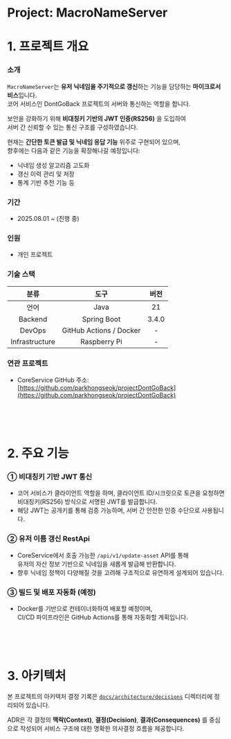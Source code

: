 # Project: MacroNameServer

# 1. 프로젝트 개요

### 소개

`MacroNameServer`는 **유저 닉네임을 주기적으로 갱신**하는 기능을 담당하는 **마이크로서비스**입니다.  
코어 서비스인 DontGoBack 프로젝트의 서버와 통신하는 역할을 합니다.

보안을 강화하기 위해 **비대칭키 기반의 JWT 인증(RS256)** 을 도입하여  
서버 간 신뢰할 수 있는 통신 구조를 구성하였습니다.

현재는 **간단한 토큰 발급 및 닉네임 응답 기능** 위주로 구현되어 있으며,  
향후에는 다음과 같은 기능을 확장해나갈 예정입니다:

- 닉네임 생성 알고리즘 고도화
- 갱신 이력 관리 및 저장
- 통계 기반 추천 기능 등

### 기간

- 2025.08.01 ~ (진행 중)

### 인원

- 개인 프로젝트

### 기술 스택

|      분류      |          도구           | 버전  |
| :------------: | :---------------------: | :---: |
|      언어      |          Java           |  21   |
|    Backend     |       Spring Boot       | 3.4.0 |
|     DevOps     | GitHub Actions / Docker |   -   |
| Infrastructure |      Raspberry Pi       |   -   |

### 연관 프로젝트

- CoreService GitHub 주소:
  [https://github.com/parkhongseok/projectDontGoBack](https://github.com/parkhongseok/projectDontGoBack)

<br/>
<br/>
<br/>

# 2. 주요 기능

### ① 비대칭키 기반 JWT 통신

- 코어 서비스가 클라이언트 역할을 하며, 클라이언트 ID/시크릿으로 토큰을 요청하면  
  비대칭키(RS256) 방식으로 서명된 JWT를 발급합니다.
- 해당 JWT는 공개키를 통해 검증 가능하며, 서버 간 안전한 인증 수단으로 사용됩니다.

### ② 유저 이름 갱신 RestApi

- CoreService에서 호출 가능한 `/api/v1/update-asset` API를 통해  
  유저의 자산 정보 기반으로 닉네임을 새롭게 발급해 반환합니다.
- 향후 닉네임 정책이 다양해질 것을 고려해 구조적으로 유연하게 설계되어 있습니다.

### ③ 빌드 및 배포 자동화 (예정)

- Docker를 기반으로 컨테이너화하여 배포할 예정이며,  
  CI/CD 파이프라인은 GitHub Actions를 통해 자동화할 계획입니다.

<br/>
<br/>
<br/>

# 3. 아키텍처

본 프로젝트의 아키텍처 결정 기록은 [`docs/architecture/decisions`](./docs/architecture/decisions) 디렉터리에 정리되어 있습니다.

ADR은 각 결정의 **맥락(Context)**, **결정(Decision)**, **결과(Consequences)** 를 중심으로 작성되어 서비스 구조에 대한 명확한 의사결정 흐름을 제공합니다.

